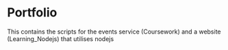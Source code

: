 # Portfolio
This contains the scripts for the events service (Coursework) and a website (Learning_Nodejs) that utilises nodejs 
